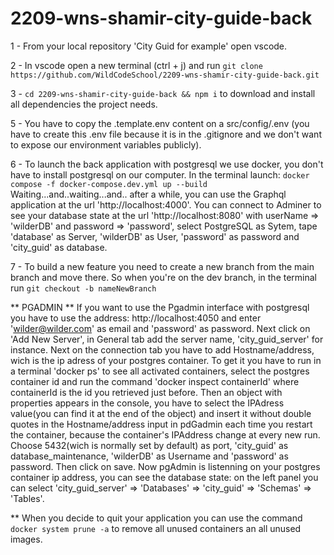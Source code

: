 # 2209-wns-shamir-city-guide-back

1 - From your local repository 'City Guid for example' open vscode.

2 - In vscode open a new terminal (ctrl + j) and run `git clone https://github.com/WildCodeSchool/2209-wns-shamir-city-guide-back.git`

3 - `cd 2209-wns-shamir-city-guide-back && npm i` to download and install all dependencies the project needs.

5 - You have to copy the .template.env content on a src/config/.env (you have to create this .env file because it is in the .gitignore and we don't want to expose our environment variables publicly).

6 - To launch the back application with postgresql we use docker, you don't have to install postgresql on our computer.
In the terminal launch: `docker compose -f docker-compose.dev.yml up --build`
Waiting...and..waiting...and.. after a while, you can use the Graphql application at the url 'http://localhost:4000'. You can connect to Adminer to see your database state at the url 'http://localhost:8080' with userName => 'wilderDB' and password => 'password', select PostgreSQL as Sytem, tape 'database' as Server, 'wilderDB' as User, 'password' as password and 'city_guid' as database.

7 - To build a new feature you need to create a new branch from the main branch and move there. So when you're on the dev branch, in the terminal run `git checkout -b nameNewBranch`


** PGADMIN **
If you want to use the Pgadmin interface with postgresql you have to use the address: http://localhost:4050 and enter 'wilder@wilder.com' as email and 'password' as password.
Next click on 'Add New Server', in General tab add the server name, 'city_guid_server' for instance. Next on the connection tab you have to add Hostname/address, wich is the ip adress of your postgres container. To get it you have to run in a terminal 'docker ps' to see all activated containers, select the postgres container id and run the command 'docker inspect containerId' where containerId is the id you retrieved just before. Then an object with properties appears in the console, you have to select the IPAdress value(you can find it at the end of the object) and insert it without double quotes in the Hostname/address input in pdGadmin each time you restart the container, because the container's IPAddress change at every new run.
Choose 5432(wich is normally set by default) as port, 'city_guid' as database_maintenance, 'wilderDB' as Username and 'password' as password.
Then click on save.
Now pgAdmin is listenning on your postgres container ip address, you can see the database state: on the left panel you can select 'city_guid_server' => 'Databases' => 'city_guid' => 'Schemas' => 'Tables'.

** When you decide to quit your application you can use the command `docker system prune -a` to remove all unused containers an all unused images.


